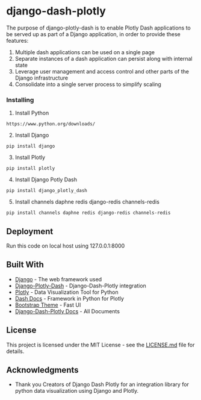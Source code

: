 # django-dash-plotly

The purpose of django-plotly-dash is to enable Plotly Dash applications to be served up as part of a Django application, in order to provide these features:

1. Multiple dash applications can be used on a single page
2. Separate instances of a dash application can persist along with internal state
3. Leverage user management and access control and other parts of the Django infrastructure
4. Consolidate into a single server process to simplify scaling


### Installing

1. Install Python
```
https://www.python.org/downloads/
```
2. Install Django
```
pip install django
```
3. Install Plotly
```
pip install plotly
```
4. Install Django Potly Dash
```
pip install django_plotly_dash
```
5. Install channels daphne redis django-redis channels-redis
```
pip install channels daphne redis django-redis channels-redis
```

## Deployment

Run this code on local host using 127.0.0.1:8000

## Built With

* [Django](https://www.djangoproject.com/) - The web framework used
* [Django-Plotly-Dash](https://pypi.org/project/django-plotly-dash/) - Django-Dash-Plotly integration
* [Plotly](https://plot.ly/python/) - Data Visualization Tool for Python
* [Dash Docs](https://dash.plot.ly/) - Framework in Python for Plotly
* [Bootstrap Theme](https://startbootstrap.com/themes/sb-admin-2/) - Fast UI
* [Django-Dash-Plotly Docs](https://django-plotly-dash.readthedocs.io/en/latest/index.html) - All Documents


## License

This project is licensed under the MIT License - see the [LICENSE.md](LICENSE.md) file for details.

## Acknowledgments

* Thank you Creators of Django Dash Plotly for an integration library for python data visualization using Django and Plotly.
